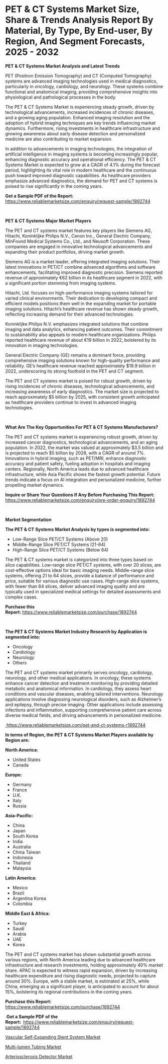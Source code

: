 <p><h1>PET & CT Systems Market Size, Share & Trends Analysis Report By Material, By Type, By End-user, By Region, And Segment Forecasts, 2025 - 2032</h1></p><p><strong>PET & CT Systems Market Analysis and Latest Trends</strong></p>
<p><p>PET (Positron Emission Tomography) and CT (Computed Tomography) systems are advanced imaging technologies used in medical diagnostics, particularly in oncology, cardiology, and neurology. These systems combine functional and anatomical imaging, providing comprehensive insights into physiological and pathological processes in the body. </p><p>The PET & CT Systems Market is experiencing steady growth, driven by technological advancements, increased incidences of chronic diseases, and a growing aging population. Enhanced imaging resolution and the adoption of hybrid imaging techniques are key trends influencing market dynamics. Furthermore, rising investments in healthcare infrastructure and growing awareness about early disease detection and personalized medicine are also contributing to market expansion. </p><p>In addition to advancements in imaging technologies, the integration of artificial intelligence in imaging systems is becoming increasingly popular, enhancing diagnostic accuracy and operational efficiency. The PET & CT Systems Market is expected to grow at a CAGR of 4.1% during the forecast period, highlighting its vital role in modern healthcare and the continuous push toward improved diagnostic capabilities. As healthcare providers emphasize advanced diagnostics, the demand for PET and CT systems is poised to rise significantly in the coming years.</p></p>
<p><strong>Get a Sample PDF of the Report:&nbsp;</strong> <a href="https://www.reliablemarketsize.com/enquiry/request-sample/1892744?utm_campaign=2008&utm_medium=2&utm_source=Github&utm_content=ia&utm_term=05032025&utm_id=pet-ct-systems">https://www.reliablemarketsize.com/enquiry/request-sample/1892744</a></p>
<p>&nbsp;</p>
<p><strong>PET & CT Systems Major Market Players</strong></p>
<p><p>The PET and CT systems market features key players like Siemens AG, Hitachi, Koninklijke Philips N.V., Canon Inc., General Electric Company, MinFound Medical Systems Co., Ltd., and Neusoft Corporation. These companies are engaged in innovative technological advancements and expanding their product portfolios, driving market growth.</p><p>Siemens AG is a market leader, offering integrated imaging solutions. Their latest innovations in PET/CT combine advanced algorithms and software enhancements, facilitating improved diagnostic precision. Siemens reported revenue of approximately €62 billion in its healthcare segment in 2022, with a significant portion stemming from imaging systems.</p><p>Hitachi, Ltd. focuses on high-performance imaging systems tailored for varied clinical environments. Their dedication to developing compact and efficient models positions them well in the expanding market for portable imaging solutions. Hitachi’s healthcare revenue has shown steady growth, reflecting increasing demand for their advanced technologies.</p><p>Koninklijke Philips N.V. emphasizes integrated solutions that combine imaging and data analytics, enhancing patient outcomes. Their commitment to sustainability also appeals to modern healthcare organizations. Philips reported healthcare revenue of about €19 billion in 2022, bolstered by its innovation in imaging technologies.</p><p>General Electric Company (GE) remains a dominant force, providing comprehensive imaging solutions known for high-quality performance and reliability. GE’s healthcare revenue reached approximately $19.9 billion in 2022, underscoring its strong foothold in the PET and CT segment.</p><p>The PET and CT systems market is poised for robust growth, driven by rising incidences of chronic diseases, technological advancements, and increasing awareness of early diagnostics. The market size is projected to reach approximately $5 billion by 2025, with consistent growth anticipated as healthcare providers continue to invest in advanced imaging technologies.</p></p>
<p>&nbsp;</p>
<p><strong>What Are The Key Opportunities For PET & CT Systems Manufacturers?</strong></p>
<p><p>The PET and CT systems market is experiencing robust growth, driven by increased cancer diagnostics, technological advancements, and an aging population. In 2022, the market was valued at approximately $3.5 billion and is projected to reach $5 billion by 2028, with a CAGR of around 7%. Innovations in hybrid imaging, such as PET/MRI, enhance diagnostic accuracy and patient safety, fueling adoption in hospitals and imaging centers. Regionally, North America leads due to advanced healthcare infrastructure, while Asia Pacific shows the fastest growth potential. Future trends indicate a focus on AI integration and personalized medicine, further propelling market dynamics.</p></p>
<p><strong>Inquire or Share Your Questions If Any Before Purchasing This Report:</strong> <a href="https://www.reliablemarketsize.com/enquiry/pre-order-enquiry/1892744?utm_campaign=2008&utm_medium=2&utm_source=Github&utm_content=ia&utm_term=05032025&utm_id=pet-ct-systems">https://www.reliablemarketsize.com/enquiry/pre-order-enquiry/1892744</a></p>
<p>&nbsp;</p>
<p><strong>Market Segmentation</strong></p>
<p><strong>The PET & CT Systems Market Analysis by types is segmented into:</strong></p>
<p><ul><li>Low-Range Slice PET/CT Systems (Above 20)</li><li>Middle-Range Slice PET/CT Systems (21-64)</li><li>High-Range Slice PET/CT Systems (Below 64)</li></ul></p>
<p><p>The PET & CT systems market is categorized into three types based on slice capabilities. Low-range slice PET/CT systems, with over 20 slices, are cost-effective options ideal for basic imaging needs. Middle-range slice systems, offering 21 to 64 slices, provide a balance of performance and price, suitable for various diagnostic use cases. High-range slice systems, with fewer than 64 slices, deliver advanced imaging quality and are typically used in specialized medical settings for detailed assessments and complex cases.</p></p>
<p><strong>Purchase this Report:&nbsp;</strong><a href="https://www.reliablemarketsize.com/purchase/1892744?utm_campaign=2008&utm_medium=2&utm_source=Github&utm_content=ia&utm_term=05032025&utm_id=pet-ct-systems">https://www.reliablemarketsize.com/purchase/1892744</a></p>
<p>&nbsp;</p>
<p><strong>The PET & CT Systems Market Industry Research by Application is segmented into:</strong></p>
<p><ul><li>Oncology</li><li>Cardiology</li><li>Neurology</li><li>Others</li></ul></p>
<p><p>The PET and CT systems market primarily serves oncology, cardiology, neurology, and other medical applications. In oncology, these systems enhance cancer detection and treatment monitoring by providing detailed metabolic and anatomical information. In cardiology, they assess heart conditions and vascular diseases, enabling tailored interventions. Neurology applications involve diagnosing neurological disorders, such as Alzheimer’s and epilepsy, through precise imaging. Other applications include assessing infections and inflammation, supporting comprehensive patient care across diverse medical fields, and driving advancements in personalized medicine.</p></p>
<p><a href="https://www.reliablemarketsize.com/pet-and-ct-systems-r1892744?utm_campaign=2008&utm_medium=2&utm_source=Github&utm_content=ia&utm_term=05032025&utm_id=pet-ct-systems">&nbsp;https://www.reliablemarketsize.com/pet-and-ct-systems-r1892744</a></p>
<p><strong>In terms of Region, the PET & CT Systems Market Players available by Region are:</strong></p>
<p>
    <p> <strong> North America: </strong>
        <ul>
            <li>United States</li>
            <li>Canada</li>
        </ul>
        </p> 
    <p> <strong> Europe: </strong>
        <ul>
            <li>Germany</li>
            <li>France</li>
            <li>U.K.</li>
            <li>Italy</li>
            <li>Russia</li>
        </ul>
        </p> 
    <p> <strong> Asia-Pacific: </strong>
        <ul>
            <li>China</li>
            <li>Japan</li>
            <li>South Korea</li>
            <li>India</li>
            <li>Australia</li>
            <li>China Taiwan</li>
            <li>Indonesia</li>
            <li>Thailand</li>
            <li>Malaysia</li>
        </ul>
        </p> 
    <p> <strong> Latin America: </strong>
        <ul>
            <li>Mexico</li>
            <li>Brazil</li>
            <li>Argentina Korea</li>
            <li>Colombia</li>
        </ul>
        </p> 
    <p> <strong> Middle East & Africa: </strong>
        <ul>
            <li>Turkey</li>
            <li>Saudi</li>
            <li>Arabia</li>
            <li>UAE</li>
            <li>Korea</li>
        </ul>
    </p>
    </p>
<p><p>The PET and CT systems market has shown substantial growth across various regions, with North America leading due to advanced healthcare infrastructure and research investments, holding approximately 40% market share. APAC is expected to witness rapid expansion, driven by increasing healthcare expenditure and rising diagnostic needs, projected to capture around 30%. Europe, with a stable market, is estimated at 25%, while China, emerging as a significant player, is anticipated to account for about 15%, bolstering its regional contributions in the coming years.</p></p>
<p><strong>Purchase this Report: </strong><a href="https://www.reliablemarketsize.com/purchase/1892744?utm_campaign=2008&utm_medium=2&utm_source=Github&utm_content=ia&utm_term=05032025&utm_id=pet-ct-systems">https://www.reliablemarketsize.com/purchase/1892744</a></p>
<p>&nbsp;<strong>Get a Sample PDF of the Report:&nbsp;&nbsp;</strong><a href="https://www.reliablemarketsize.com/enquiry/request-sample/1892744?utm_campaign=2008&utm_medium=2&utm_source=Github&utm_content=ia&utm_term=05032025&utm_id=pet-ct-systems">https://www.reliablemarketsize.com/enquiry/request-sample/1892744</a></p>
<p><strong></strong></p>
<p><p><a href="https://github.com/barlevsebako/Market-Research-Report-List-1/blob/main/vascular-self-expanding-stent-system-market.md?utm_campaign=2008&utm_medium=2&utm_source=Github&utm_content=ia&utm_term=05032025&utm_id=pet-ct-systems">Vascular Self-Expanding Stent System Market</a></p><p><a href="https://github.com/aertsfecto0h/Market-Research-Report-List-1/blob/main/multi-lumen-tubing-market.md?utm_campaign=2008&utm_medium=2&utm_source=Github&utm_content=ia&utm_term=05032025&utm_id=pet-ct-systems">Multi-lumen Tubing Market</a></p><p><a href="https://github.com/tyreinhssan/Market-Research-Report-List-1/blob/main/arteriosclerosis-detector-market.md?utm_campaign=2008&utm_medium=2&utm_source=Github&utm_content=ia&utm_term=05032025&utm_id=pet-ct-systems">Arteriosclerosis Detector Market</a></p></p>